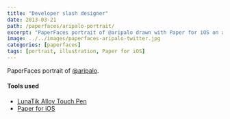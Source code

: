 ```yaml
---
title: "Developer slash designer"
date: 2013-03-21
path: /paperfaces/aripalo-portrait/
excerpt: "PaperFaces portrait of @aripalo drawn with Paper for iOS on an iPad."
image: ../../images/paperfaces-aripalo-twitter.jpg
categories: [paperfaces]
tags: [portrait, illustration, Paper for iOS]
---
```


PaperFaces portrait of [@aripalo](https://twitter.com/aripalo).

#### Tools used

- [LunaTik Alloy Touch Pen](https://www.amazon.com/gp/product/B00821TR7G/ref=as_li_ss_tl?ie=UTF8&tag=mademist-20&linkCode=as2&camp=1789&creative=390957&creativeASIN=B00821TR7G)
- [Paper for iOS](https://paper.bywetransfer.com/)
